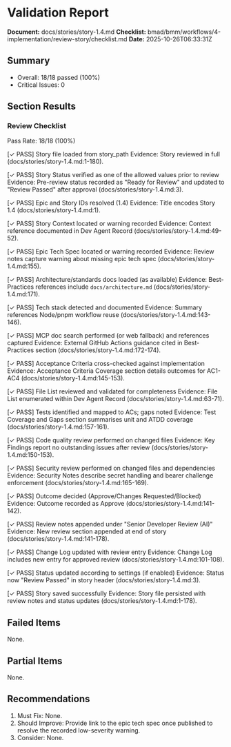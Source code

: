 # Validation Report

**Document:** docs/stories/story-1.4.md
**Checklist:** bmad/bmm/workflows/4-implementation/review-story/checklist.md
**Date:** 2025-10-26T06:33:31Z

## Summary
- Overall: 18/18 passed (100%)
- Critical Issues: 0

## Section Results

### Review Checklist
Pass Rate: 18/18 (100%)

[✓ PASS] Story file loaded from story_path
Evidence: Story reviewed in full (docs/stories/story-1.4.md:1-180).

[✓ PASS] Story Status verified as one of the allowed values prior to review
Evidence: Pre-review status recorded as "Ready for Review" and updated to "Review Passed" after approval (docs/stories/story-1.4.md:3).

[✓ PASS] Epic and Story IDs resolved (1.4)
Evidence: Title encodes Story 1.4 (docs/stories/story-1.4.md:1).

[✓ PASS] Story Context located or warning recorded
Evidence: Context reference documented in Dev Agent Record (docs/stories/story-1.4.md:49-52).

[✓ PASS] Epic Tech Spec located or warning recorded
Evidence: Review notes capture warning about missing epic tech spec (docs/stories/story-1.4.md:155).

[✓ PASS] Architecture/standards docs loaded (as available)
Evidence: Best-Practices references include `docs/architecture.md` (docs/stories/story-1.4.md:171).

[✓ PASS] Tech stack detected and documented
Evidence: Summary references Node/pnpm workflow reuse (docs/stories/story-1.4.md:143-146).

[✓ PASS] MCP doc search performed (or web fallback) and references captured
Evidence: External GitHub Actions guidance cited in Best-Practices section (docs/stories/story-1.4.md:172-174).

[✓ PASS] Acceptance Criteria cross-checked against implementation
Evidence: Acceptance Criteria Coverage section details outcomes for AC1-AC4 (docs/stories/story-1.4.md:145-153).

[✓ PASS] File List reviewed and validated for completeness
Evidence: File List enumerated within Dev Agent Record (docs/stories/story-1.4.md:63-71).

[✓ PASS] Tests identified and mapped to ACs; gaps noted
Evidence: Test Coverage and Gaps section summarises unit and ATDD coverage (docs/stories/story-1.4.md:157-161).

[✓ PASS] Code quality review performed on changed files
Evidence: Key Findings report no outstanding issues after review (docs/stories/story-1.4.md:150-153).

[✓ PASS] Security review performed on changed files and dependencies
Evidence: Security Notes describe secret handling and bearer challenge enforcement (docs/stories/story-1.4.md:165-169).

[✓ PASS] Outcome decided (Approve/Changes Requested/Blocked)
Evidence: Outcome recorded as Approve (docs/stories/story-1.4.md:141-142).

[✓ PASS] Review notes appended under "Senior Developer Review (AI)"
Evidence: New review section appended at end of story (docs/stories/story-1.4.md:141-178).

[✓ PASS] Change Log updated with review entry
Evidence: Change Log includes new entry for approved review (docs/stories/story-1.4.md:101-108).

[✓ PASS] Status updated according to settings (if enabled)
Evidence: Status now "Review Passed" in story header (docs/stories/story-1.4.md:3).

[✓ PASS] Story saved successfully
Evidence: Story file persisted with review notes and status updates (docs/stories/story-1.4.md:1-178).

## Failed Items
None.

## Partial Items
None.

## Recommendations
1. Must Fix: None.
2. Should Improve: Provide link to the epic tech spec once published to resolve the recorded low-severity warning.
3. Consider: None.
